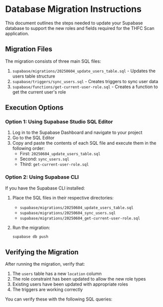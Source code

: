 # Database Migration Instructions

This document outlines the steps needed to update your Supabase database to support the new roles and fields required for the THFC Scan application.

## Migration Files

The migration consists of three main SQL files:

1. `supabase/migrations/20250604_update_users_table.sql` - Updates the users table structure
2. `supabase/triggers/sync_users.sql` - Creates triggers to sync user data
3. `supabase/functions/get-current-user-role.sql` - Creates a function to get the current user's role

## Execution Options

### Option 1: Using Supabase Studio SQL Editor

1. Log in to the Supabase Dashboard and navigate to your project
2. Go to the SQL Editor
3. Copy and paste the contents of each SQL file and execute them in the following order:
   - First: `20250604_update_users_table.sql`
   - Second: `sync_users.sql`
   - Third: `get-current-user-role.sql`

### Option 2: Using Supabase CLI

If you have the Supabase CLI installed:

1. Place the SQL files in their respective directories:
   - `supabase/migrations/20250604_update_users_table.sql`
   - `supabase/migrations/20250604_sync_users.sql`
   - `supabase/migrations/20250604_get-current-user-role.sql`

2. Run the migration:
   ```bash
   supabase db push
   ```

## Verifying the Migration

After running the migration, verify that:

1. The `users` table has a new `location` column
2. The role constraint has been updated to allow the new role types
3. Existing users have been updated with appropriate roles
4. The triggers are working correctly

You can verify these with the following SQL queries:
